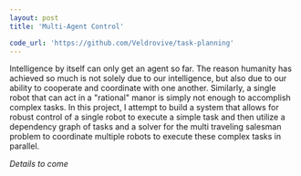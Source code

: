 ```yaml
---
layout: post
title: 'Multi-Agent Control'

code_url: 'https://github.com/Veldrovive/task-planning'
---
```


Intelligence by itself can only get an agent so far. The reason humanity has achieved so much is not solely due to our intelligence, but also due to our ability to cooperate and coordinate with one another. Similarly, a single robot that can act in a "rational" manor is simply not enough to accomplish complex tasks. In this project, I attempt to build a system that allows for robust control of a single robot to execute a simple task and then utilize a dependency graph of tasks and a solver for the multi traveling salesman problem to coordinate multiple robots to execute these complex tasks in parallel.

*Details to come*